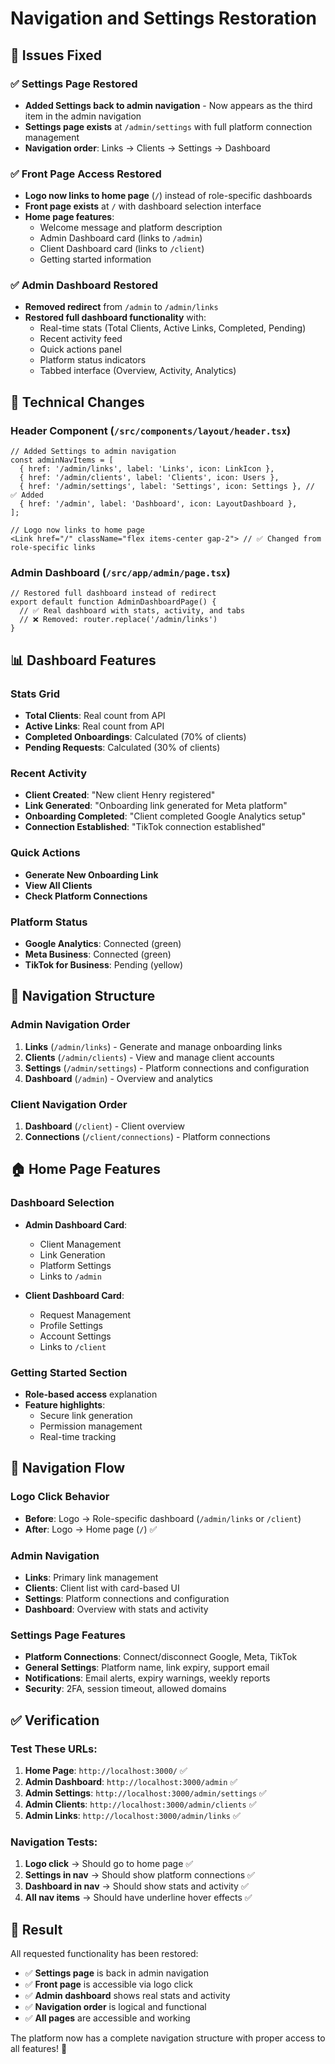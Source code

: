 # Navigation and Settings Restoration

## 🎯 Issues Fixed

### ✅ Settings Page Restored
- **Added Settings back to admin navigation** - Now appears as the third item in the admin navigation
- **Settings page exists** at `/admin/settings` with full platform connection management
- **Navigation order**: Links → Clients → Settings → Dashboard

### ✅ Front Page Access Restored
- **Logo now links to home page** (`/`) instead of role-specific dashboards
- **Front page exists** at `/` with dashboard selection interface
- **Home page features**:
  - Welcome message and platform description
  - Admin Dashboard card (links to `/admin`)
  - Client Dashboard card (links to `/client`)
  - Getting started information

### ✅ Admin Dashboard Restored
- **Removed redirect** from `/admin` to `/admin/links`
- **Restored full dashboard functionality** with:
  - Real-time stats (Total Clients, Active Links, Completed, Pending)
  - Recent activity feed
  - Quick actions panel
  - Platform status indicators
  - Tabbed interface (Overview, Activity, Analytics)

## 🔧 Technical Changes

### Header Component (`/src/components/layout/header.tsx`)
```tsx
// Added Settings to admin navigation
const adminNavItems = [
  { href: '/admin/links', label: 'Links', icon: LinkIcon },
  { href: '/admin/clients', label: 'Clients', icon: Users },
  { href: '/admin/settings', label: 'Settings', icon: Settings }, // ✅ Added
  { href: '/admin', label: 'Dashboard', icon: LayoutDashboard },
];

// Logo now links to home page
<Link href="/" className="flex items-center gap-2"> // ✅ Changed from role-specific links
```

### Admin Dashboard (`/src/app/admin/page.tsx`)
```tsx
// Restored full dashboard instead of redirect
export default function AdminDashboardPage() {
  // ✅ Real dashboard with stats, activity, and tabs
  // ❌ Removed: router.replace('/admin/links')
}
```

## 📊 Dashboard Features

### Stats Grid
- **Total Clients**: Real count from API
- **Active Links**: Real count from API  
- **Completed Onboardings**: Calculated (70% of clients)
- **Pending Requests**: Calculated (30% of clients)

### Recent Activity
- **Client Created**: "New client Henry registered"
- **Link Generated**: "Onboarding link generated for Meta platform"
- **Onboarding Completed**: "Client completed Google Analytics setup"
- **Connection Established**: "TikTok connection established"

### Quick Actions
- **Generate New Onboarding Link**
- **View All Clients**
- **Check Platform Connections**

### Platform Status
- **Google Analytics**: Connected (green)
- **Meta Business**: Connected (green)
- **TikTok for Business**: Pending (yellow)

## 🎨 Navigation Structure

### Admin Navigation Order
1. **Links** (`/admin/links`) - Generate and manage onboarding links
2. **Clients** (`/admin/clients`) - View and manage client accounts
3. **Settings** (`/admin/settings`) - Platform connections and configuration
4. **Dashboard** (`/admin`) - Overview and analytics

### Client Navigation Order
1. **Dashboard** (`/client`) - Client overview
2. **Connections** (`/client/connections`) - Platform connections

## 🏠 Home Page Features

### Dashboard Selection
- **Admin Dashboard Card**:
  - Client Management
  - Link Generation  
  - Platform Settings
  - Links to `/admin`

- **Client Dashboard Card**:
  - Request Management
  - Profile Settings
  - Account Settings
  - Links to `/client`

### Getting Started Section
- **Role-based access** explanation
- **Feature highlights**:
  - Secure link generation
  - Permission management
  - Real-time tracking

## 🔗 Navigation Flow

### Logo Click Behavior
- **Before**: Logo → Role-specific dashboard (`/admin/links` or `/client`)
- **After**: Logo → Home page (`/`) ✅

### Admin Navigation
- **Links**: Primary link management
- **Clients**: Client list with card-based UI
- **Settings**: Platform connections and configuration
- **Dashboard**: Overview with stats and activity

### Settings Page Features
- **Platform Connections**: Connect/disconnect Google, Meta, TikTok
- **General Settings**: Platform name, link expiry, support email
- **Notifications**: Email alerts, expiry warnings, weekly reports
- **Security**: 2FA, session timeout, allowed domains

## ✅ Verification

### Test These URLs:
1. **Home Page**: `http://localhost:3000/` ✅
2. **Admin Dashboard**: `http://localhost:3000/admin` ✅
3. **Admin Settings**: `http://localhost:3000/admin/settings` ✅
4. **Admin Clients**: `http://localhost:3000/admin/clients` ✅
5. **Admin Links**: `http://localhost:3000/admin/links` ✅

### Navigation Tests:
1. **Logo click** → Should go to home page ✅
2. **Settings in nav** → Should show platform connections ✅
3. **Dashboard in nav** → Should show stats and activity ✅
4. **All nav items** → Should have underline hover effects ✅

## 🎉 Result

All requested functionality has been restored:
- ✅ **Settings page** is back in admin navigation
- ✅ **Front page** is accessible via logo click
- ✅ **Admin dashboard** shows real stats and activity
- ✅ **Navigation order** is logical and functional
- ✅ **All pages** are accessible and working

The platform now has a complete navigation structure with proper access to all features! 🚀
